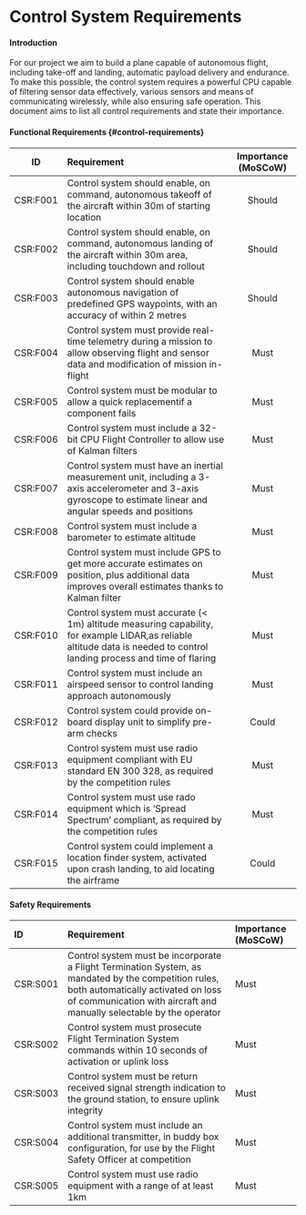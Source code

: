 # Control System Requirements

#### Introduction

For our project we aim to build a plane capable of autonomous flight, including take-off and landing, automatic payload delivery and endurance. To make this possible, the control system requires a powerful CPU capable of filtering sensor data effectively, various sensors and means of communicating wirelessly, while also ensuring safe operation. This document aims to list all control requirements and state their importance.

#### Functional Requirements {#control-requirements}

| ID | Requirement | Importance \(MoSCoW\) |
| :---: | :--- | :---: |
| CSR:F001 | Control system should enable, on command, autonomous takeoff of the aircraft within 30m of starting location | Should |
| CSR:F002 | Control system should enable, on command, autonomous landing of the aircraft within 30m area, including touchdown and rollout | Should |
| CSR:F003 | Control system should enable autonomous navigation of predefined GPS waypoints, with an accuracy of within 2 metres | Should |
| CSR:F004 | Control system must provide real-time telemetry during a mission to allow observing flight and sensor data and modification of mission in-flight | Must |
| CSR:F005 | Control system must be modular to allow a quick replacementif a component fails | Must |
| CSR:F006 | Control system must include a 32-bit CPU Flight Controller to allow use of Kalman filters | Must |
| CSR:F007 | Control system must have an inertial measurement unit, including a 3-axis accelerometer and 3-axis gyroscope to estimate linear and angular speeds and positions | Must |
| CSR:F008 | Control system must include a barometer to estimate altitude | Must |
| CSR:F009 | Control system must include GPS to get more accurate estimates on position, plus additional data improves overall estimates thanks to Kalman filter | Must |
| CSR:F010 | Control system must accurate \(&lt; 1m\) altitude measuring capability, for example LIDAR,as reliable altitude data is needed to control landing process and time of flaring | Must |
| CSR:F011 | Control system must include an airspeed sensor to control landing approach autonomously | Must |
| CSR:F012 | Control system could provide on-board display unit to simplify pre-arm checks | Could |
| CSR:F013 | Control system must use radio equipment compliant with EU standard EN 300 328, as required by the competition rules | Must |
| CSR:F014 | Control system must use rado equipment which is ‘Spread Spectrum’ compliant, as required by the competition rules | Must |
| CSR:F015 | Control system could implement a location finder system, activated upon crash landing, to aid locating the airframe | Could |

#### Safety Requirements

| ID | Requirement | Importance \(MoSCoW\) |
| :--- | :--- | :--- |
| CSR:S001 | Control system must be incorporate a Flight Termination System, as mandated by the competition rules, both automatically activated on loss of communication with aircraft and manually selectable by the operator | Must |
| CSR:S002 | Control system must prosecute Flight Termination System commands within 10 seconds of activation or uplink loss | Must |
| CSR:S003 | Control system must be return received signal strength indication to the ground station, to ensure uplink integrity | Must |
| CSR:S004 | Control system must include an additional transmitter, in buddy box configuration, for use by the Flight Safety Officer at competition | Must |
| CSR:S005 | Control system must use radio equipment with a range of at least 1km | Must |



